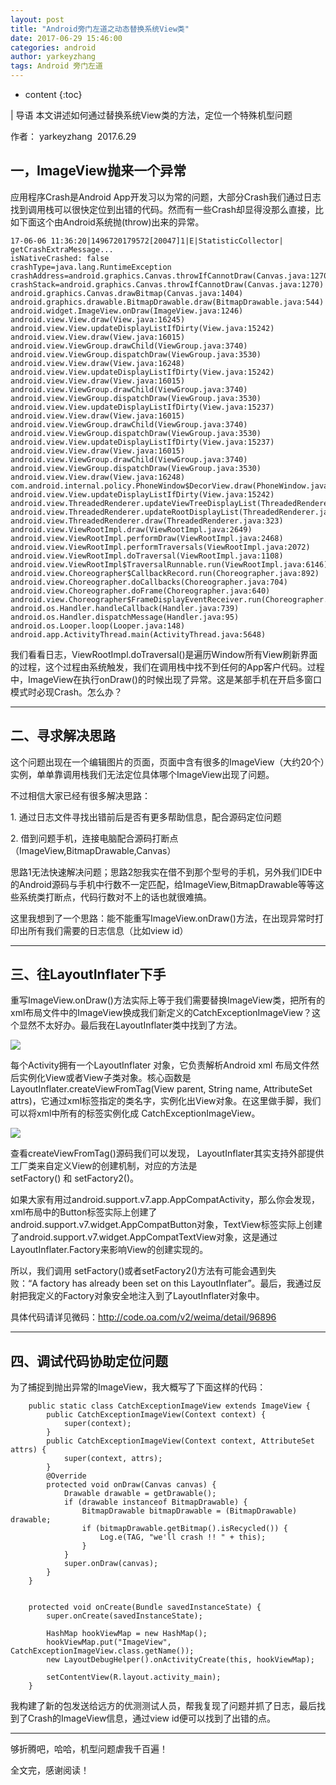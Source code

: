 ```yaml
---
layout: post
title: "Android旁门左道之动态替换系统View类"
date: 2017-06-29 15:46:00
categories: android
author: yarkeyzhang
tags: Android 旁门左道
---
```


* content
{:toc}

| 导语 本文讲述如何通过替换系统View类的方法，定位一个特殊机型问题

作者： yarkeyzhang  2017.6.29

## 一，ImageView抛来一个异常
<!--more-->

应用程序Crash是Android
App开发习以为常的问题，大部分Crash我们通过日志找到调用栈可以很快定位到出错的代码。然而有一些Crash却显得没那么直接，比如下面这个由Android系统抛(throw)出来的异常。

    
    
    17-06-06 11:36:20|1496720179572[20047]1|E|StatisticCollector|  
    getCrashExtraMessage...
    isNativeCrashed: false 
    crashType=java.lang.RuntimeException 
    crashAddress=android.graphics.Canvas.throwIfCannotDraw(Canvas.java:1270) 
    crashStack=android.graphics.Canvas.throwIfCannotDraw(Canvas.java:1270)
    android.graphics.Canvas.drawBitmap(Canvas.java:1404)
    android.graphics.drawable.BitmapDrawable.draw(BitmapDrawable.java:544)
    android.widget.ImageView.onDraw(ImageView.java:1246)
    android.view.View.draw(View.java:16245)
    android.view.View.updateDisplayListIfDirty(View.java:15242)
    android.view.View.draw(View.java:16015)
    android.view.ViewGroup.drawChild(ViewGroup.java:3740)
    android.view.ViewGroup.dispatchDraw(ViewGroup.java:3530)
    android.view.View.draw(View.java:16248)
    android.view.View.updateDisplayListIfDirty(View.java:15242)
    android.view.View.draw(View.java:16015)
    android.view.ViewGroup.drawChild(ViewGroup.java:3740)
    android.view.ViewGroup.dispatchDraw(ViewGroup.java:3530)
    android.view.View.updateDisplayListIfDirty(View.java:15237)
    android.view.View.draw(View.java:16015)
    android.view.ViewGroup.drawChild(ViewGroup.java:3740)
    android.view.ViewGroup.dispatchDraw(ViewGroup.java:3530)
    android.view.View.updateDisplayListIfDirty(View.java:15237)
    android.view.View.draw(View.java:16015)
    android.view.ViewGroup.drawChild(ViewGroup.java:3740)
    android.view.ViewGroup.dispatchDraw(ViewGroup.java:3530)
    android.view.View.draw(View.java:16248)
    com.android.internal.policy.PhoneWindow$DecorView.draw(PhoneWindow.java:2822)
    android.view.View.updateDisplayListIfDirty(View.java:15242)
    android.view.ThreadedRenderer.updateViewTreeDisplayList(ThreadedRenderer.java:282)
    android.view.ThreadedRenderer.updateRootDisplayList(ThreadedRenderer.java:288)
    android.view.ThreadedRenderer.draw(ThreadedRenderer.java:323)
    android.view.ViewRootImpl.draw(ViewRootImpl.java:2649)
    android.view.ViewRootImpl.performDraw(ViewRootImpl.java:2468)
    android.view.ViewRootImpl.performTraversals(ViewRootImpl.java:2072)
    android.view.ViewRootImpl.doTraversal(ViewRootImpl.java:1108)
    android.view.ViewRootImpl$TraversalRunnable.run(ViewRootImpl.java:6146)
    android.view.Choreographer$CallbackRecord.run(Choreographer.java:892)
    android.view.Choreographer.doCallbacks(Choreographer.java:704)
    android.view.Choreographer.doFrame(Choreographer.java:640)
    android.view.Choreographer$FrameDisplayEventReceiver.run(Choreographer.java:878)
    android.os.Handler.handleCallback(Handler.java:739)
    android.os.Handler.dispatchMessage(Handler.java:95)
    android.os.Looper.loop(Looper.java:148)
    android.app.ActivityThread.main(ActivityThread.java:5648)

我们看看日志，ViewRootImpl.doTraversal()是遍历Window所有View刷新界面的过程，这个过程由系统触发，我们在调用栈中找不到任何的App客户代码。过程中，ImageView在执行onDraw()的时候出现了异常。这是某部手机在开启多窗口模式时必现Crash。怎么办？

* * *

## 二、寻求解决思路

这个问题出现在一个编辑图片的页面，页面中含有很多的ImageView（大约20个）实例，单单靠调用栈我们无法定位具体哪个ImageView出现了问题。

不过相信大家已经有很多解决思路：

1. 通过日志文件寻找出错前后是否有更多帮助信息，配合源码定位问题

2. 借到问题手机，连接电脑配合源码打断点（ImageView,BitmapDrawable,Canvas）

思路1无法快速解决问题；思路2恕我实在借不到那个型号的手机，另外我们IDE中的Android源码与手机中行数不一定匹配，给ImageView,BitmapDrawable等等这些系统类打断点，代码行数对不上的话也就很难搞。

这里我想到了一个思路：能不能重写ImageView.onDraw()方法，在出现异常时打印出所有我们需要的日志信息（比如view id）

* * *

## 三、往LayoutInflater下手

重写ImageView.onDraw()方法实际上等于我们需要替换ImageView类，把所有的xml布局文件中的ImageView换成我们新定义的CatchExceptionImageView？这个显然不太好办。最后我在LayoutInflater类中找到了方法。

![](/image/android_pang_men_zuo_dao_zhi_dong_tai_ti_huan_xi_tong_view_lei/ad947170e91ba0b5e64f376019da94b3552102cf14d1ac876cbced9cbb5c6873)

每个Activity拥有一个LayoutInflater 对象，它负责解析Android xml 布局文件然后实例化View或者View子类对象。核心函数是
LayoutInflater.createViewFromTag(View parent, String name, AttributeSet
attrs)，它通过xml标签指定的类名字，实例化出View对象。在这里做手脚，我们可以将xml中所有的标签实例化成
CatchExceptionImageView。

![](/image/android_pang_men_zuo_dao_zhi_dong_tai_ti_huan_xi_tong_view_lei/950108b9e6717511666023bd26ec644fc640244f5123b63164ee9dbe12059260)

查看createViewFromTag()源码我们可以发现， LayoutInflater其实支持外部提供工厂类来自定义View的创建机制，对应的方法是
setFactory() 和 setFactory2()。

如果大家有用过android.support.v7.app.AppCompatActivity，那么你会发现，xml布局中的Button标签实际上创建了android.support.v7.widget.AppCompatButton对象，TextView标签实际上创建了android.support.v7.widget.AppCompatTextView对象，这是通过LayoutInflater.Factory来影响View的创建实现的。

所以，我们调用 setFactory()或者setFactory2()方法有可能会遇到失败：“A factory has already been set
on this LayoutInflater”。最后，我通过反射把我定义的Factory对象安全地注入到了LayoutInflater对象中。

具体代码请详见微码：<http://code.oa.com/v2/weima/detail/96896>

* * *

## 四、调试代码协助定位问题

为了捕捉到抛出异常的ImageView，我大概写了下面这样的代码：

    
    
        public static class CatchExceptionImageView extends ImageView {
            public CatchExceptionImageView(Context context) {
                super(context);
            }
            public CatchExceptionImageView(Context context, AttributeSet attrs) {
                super(context, attrs);
            }
            @Override
            protected void onDraw(Canvas canvas) {
                Drawable drawable = getDrawable();
                if (drawable instanceof BitmapDrawable) {
                    BitmapDrawable bitmapDrawable = (BitmapDrawable) drawable;
                    if (bitmapDrawable.getBitmap().isRecycled()) {
                        Log.e(TAG, "we'll crash !! " + this);
                    }
                }
                super.onDraw(canvas);
            }
        }
    
    
        protected void onCreate(Bundle savedInstanceState) {
            super.onCreate(savedInstanceState);
    
            HashMap hookViewMap = new HashMap();
            hookViewMap.put("ImageView", CatchExceptionImageView.class.getName());
            new LayoutDebugHelper().onActivityCreate(this, hookViewMap);
            
            setContentView(R.layout.activity_main);
        }

我构建了新的包发送给远方的优测测试人员，帮我复现了问题并抓了日志，最后找到了Crash的ImageView信息，通过view id便可以找到了出错的点。

* * *

够折腾吧，哈哈，机型问题虐我千百遍！

全文完，感谢阅读！

